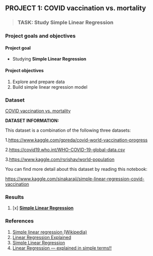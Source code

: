 ## PROJECT 1: COVID vaccination vs. mortality


> ### TASK: Study Simple Linear Regression


### Project goals and objectives

#### Project goal

- Studying **Simple Linear Regression**

#### Project objectives

1. Explore and prepare data 
2. Build simple linear regression model


### Dataset

[COVID vaccination vs. mortality](https://www.kaggle.com/sinakaraji/covid-vaccination-vs-death)

**DATASET INFORMATION:**

This dataset is a combination of the following three datasets:

1.https://www.kaggle.com/gpreda/covid-world-vaccination-progress

2.https://covid19.who.int/WHO-COVID-19-global-data.csv

3.https://www.kaggle.com/rsrishav/world-population

You can find more detail about this dataset by reading this notebook:

https://www.kaggle.com/sinakaraji/simple-linear-regression-covid-vaccination


### Results

1. [x] [**Simple Linear Regression**](https://github.com/rttrif/TrifonovRS.Machine_Learning_Portfolio.github.io/blob/main/REGRESSION/Project%201:%20COVID%20vaccination%20vs.%20mortality/Simple_Linear_Regression.ipynb)



### References

1. [Simple linear regression (Wikipedia)](https://en.wikipedia.org/wiki/Simple_linear_regression)
2. [Linear Regression Explained](https://towardsdatascience.com/linear-regression-explained-1b36f97b7572)
3. [Simple Linear Regression](https://www.jmp.com/en_my/statistics-knowledge-portal/what-is-regression.html)
4. [Linear Regression — explained in simple terms!!](https://medium.com/analytics-vidhya/linear-regression-explained-in-simple-terms-yagnik-8f9eccb680ec)
